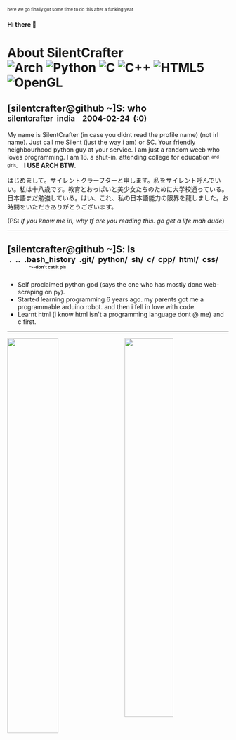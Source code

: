 <sub><sup> here we go finally got some time to do this after a funking year </sup></sub>
#### Hi there 👋
# About SilentCrafter <br> ![Arch](https://img.shields.io/badge/Arch%20Linux-1793D1?logo=arch-linux&logoColor=fff&style=for-the-badge) ![Python](https://img.shields.io/badge/python-3670A0?style=for-the-badge&logo=python&logoColor=ffdd54) ![C](https://img.shields.io/badge/c-%2300599C.svg?style=for-the-badge&logo=c&logoColor=white) ![C++](https://img.shields.io/badge/c++-%2300599C.svg?style=for-the-badge&logo=c%2B%2B&logoColor=white) ![HTML5](https://img.shields.io/badge/html5-%23E34F26.svg?style=for-the-badge&logo=html5&logoColor=white) ![OpenGL](https://img.shields.io/badge/OpenGL-%23FFFFFF.svg?style=for-the-badge&logo=opengl)
## [silentcrafter@github ~]$: who <br> <sub>silentcrafter&nbsp;&nbsp;india&nbsp;&nbsp;&nbsp;&nbsp;2004-02-24&nbsp;&nbsp;(:0)</sub>

My name is SilentCrafter (in case you didnt read the profile name) (not irl name). Just call me Silent (just the way i am) or SC. Your friendly neighbourhood python guy at your service. I am just a random weeb who loves programming. I am 18. a shut-in. attending college for education <sub><sup>and girls</sup></sub>.　**I USE ARCH BTW**.

はじめまして。サイレントクラーフターと申します。私をサイレント呼んでいい。私は十八歳です。教育とおっぱいと美少女たちのために大学校通っている。日本語まだ勉強している。はい、これ、私の日本語能力の限界を龍しました。お時間をいただきありがとうございます。

(PS: _if you know me irl, why tf are you reading this. go get a life mah dude_)

---

## [silentcrafter@github ~]$: ls <br> <sub>&nbsp;.&nbsp;&nbsp;..&nbsp;&nbsp;.bash_history&nbsp;&nbsp;.git/&nbsp;&nbsp;python/&nbsp;&nbsp;sh/&nbsp;&nbsp;c/&nbsp;&nbsp;cpp/&nbsp;&nbsp;html/&nbsp;&nbsp;css/ <br> &nbsp;&nbsp;&nbsp;&nbsp;&nbsp;&nbsp;&nbsp;&nbsp;&nbsp;&nbsp;&nbsp;&nbsp;<sub><sup><sup>^--don't cat it pls</sup></sup></sub>
  
  - Self proclaimed python god (says the one who has mostly done web-scraping on py). 
  - Started learning programming 6 years ago. my parents got me a programmable arduino robot. and then i fell in love with code. 
  - Learnt html (i know html isn't a programming language dont @ me) and c first.
  
  ---
  <a href="https://github.com/Silent-Crater">
    <img src="https://github-readme-stats.vercel.app/api?username=Silent-Crafter&count_private=true&theme=chartreuse-dark" align="left" width="48%">
  </a>
  <a href="https://github.com/Silent-Crater">
    <img src="https://github-readme-stats.vercel.app/api/top-langs/?username=Silent-Crafter&layout=compact&theme=chartreuse-dark" align="right" width="47%">
  </a>
